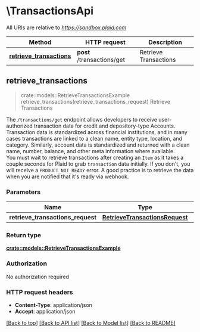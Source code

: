 # \TransactionsApi

All URIs are relative to *https://sandbox.plaid.com*

Method | HTTP request | Description
------------- | ------------- | -------------
[**retrieve_transactions**](TransactionsApi.md#retrieve_transactions) | **post** /transactions/get | Retrieve Transactions



## retrieve_transactions

> crate::models::RetrieveTransactionsExample retrieve_transactions(retrieve_transactions_request)
Retrieve Transactions

The `/transactions/get` endpoint allows developers to receive user-authorized transaction data for credit and depository-type Accounts. Transaction data is standardized across financial institutions, and in many cases transactions are linked to a clean name, entity type, location, and category. Similarly, account data is standardized and returned with a clean name, number, balance, and other meta information where available.   <br />  You must wait to retrieve transactions after creating an `Item` as it takes a couple seconds for Plaid to grab `transaction` data initially. If you don't, you will receive a `PRODUCT_NOT_READY` error. A good practice is to retrieve the data when you are notified that it's ready via webhook.

### Parameters


Name | Type | Description  | Required | Notes
------------- | ------------- | ------------- | ------------- | -------------
**retrieve_transactions_request** | [**RetrieveTransactionsRequest**](RetrieveTransactionsRequest.md) |  | [required] |

### Return type

[**crate::models::RetrieveTransactionsExample**](RetrieveTransactionsExample.md)

### Authorization

No authorization required

### HTTP request headers

- **Content-Type**: application/json
- **Accept**: application/json

[[Back to top]](#) [[Back to API list]](../README.md#documentation-for-api-endpoints) [[Back to Model list]](../README.md#documentation-for-models) [[Back to README]](../README.md)

